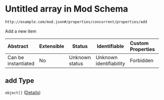 # Untitled array in Mod Schema

```txt
http://example.com/mod.json#/properties/concurrent/properties/add
```

Add a new item


| Abstract            | Extensible | Status         | Identifiable            | Custom Properties | Additional Properties | Access Restrictions | Defined In                                                                 |
| :------------------ | ---------- | -------------- | ----------------------- | :---------------- | --------------------- | ------------------- | -------------------------------------------------------------------------- |
| Can be instantiated | No         | Unknown status | Unknown identifiability | Forbidden         | Allowed               | none                | [generic.schema.json\*](../out/generic.schema.json "open original schema") |

## add Type

`object[]` ([Details](generic-properties-concurrent-properties-add-items.md))
